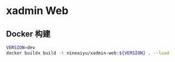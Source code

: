 # xadmin Web

## Docker 构建

```bash
VERSION=dev
docker buildx build -t nineaiyu/xadmin-web:${VERSION} . --load
```
